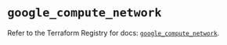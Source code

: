 # `google_compute_network`

Refer to the Terraform Registry for docs: [`google_compute_network`](https://registry.terraform.io/providers/hashicorp/google/6.30.0/docs/resources/compute_network).
